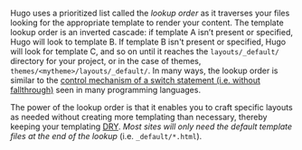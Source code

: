 Hugo uses a prioritized list called the *lookup order* as it traverses your files looking for the appropriate template to render your content. The template lookup order is an inverted cascade: if template A isn’t present or specified, Hugo will look to template B. If template B isn't present or specified, Hugo will look for template C, and so on until it reaches the `layouts/_default/` directory for your project, or in the case of themes, `themes/<mytheme>/layouts/_default/`. In many ways, the lookup order is similar to the [control mechanism of a switch statement (i.e. without fallthrough)][switch] seen in many programming languages.

The power of the lookup order is that it enables you to craft specific layouts as needed without creating more templating than necessary, thereby keeping your templating [DRY][dry]. *Most sites will only need the default template files at the end of the lookup* (i.e. `_default/*.html`).

[dry]: https://en.wikipedia.org/wiki/Don%27t_repeat_yourself
[switch]: https://en.wikipedia.org/wiki/Switch_statement#Fallthrough